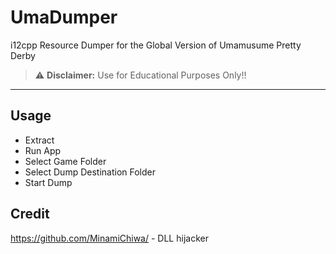 # UmaDumper
i12cpp Resource Dumper for the Global Version of Umamusume Pretty Derby


> ⚠️ **Disclaimer:** Use for Educational Purposes Only!!
---
## Usage
- Extract
- Run App
- Select Game Folder
- Select Dump Destination Folder
- Start Dump


## Credit
https://github.com/MinamiChiwa/ - DLL hijacker
